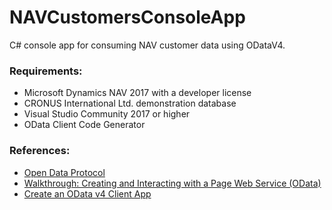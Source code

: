 # NAVCustomersConsoleApp
C# console app for consuming NAV customer data using ODataV4.
### Requirements:
* Microsoft Dynamics NAV 2017 with a developer license
* CRONUS International Ltd. demonstration database
* Visual Studio Community 2017 or higher
* OData Client Code Generator 
### References:
* [Open Data Protocol](http://www.odata.org/)
* [Walkthrough: Creating and Interacting with a Page Web Service (OData)](https://docs.microsoft.com/en-us/dynamics-nav/walkthrough--creating-and-interacting-with-a-page-web-service--odata-)
* [Create an OData v4 Client App](https://docs.microsoft.com/en-us/aspnet/web-api/overview/odata-support-in-aspnet-web-api/odata-v4/create-an-odata-v4-client-app)
